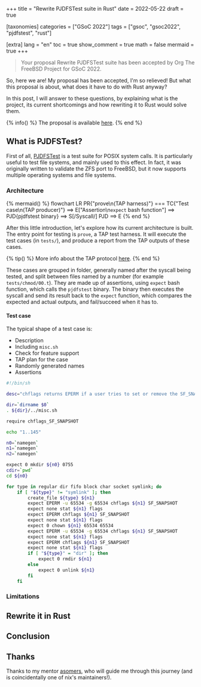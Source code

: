 +++
title = "Rewrite PJDFSTest suite in Rust"
date = 2022-05-22
draft = true

[taxonomies]
categories = ["GSoC 2022"]
tags = ["gsoc", "gsoc2022", "pjdfstest", "rust"]

[extra]
lang = "en"
toc = true
show_comment = true
math = false
mermaid = true
+++

> Your proposal Rewrite PJDFSTest suite has been accepted by Org The FreeBSD Project for GSoC 2022.

So, here we are! My proposal has been accepted, I'm so relieved!
But what this proposal is about, what does it have to do with Rust anyway?

<!-- more -->

In this post, I will answer to these questions,
by explaining what is the project,
its current shortcomings and how rewriting it to Rust would solve them.

{% info() %}
The proposal is available [here](https://github.com/musikid/gsoc/).
{% end %}

## What is PJDFSTest?

First of all, [PJDFSTest](https://github.com/pjd/pjdfstest) is a test suite for POSIX system calls.
It is particularly useful to test file systems, and mainly used to this effect.
In fact, it was originally written to validate the ZFS port to FreeBSD,
but it now supports multiple operating systems and file systems.


### Architecture

{% mermaid() %}
flowchart LR
PR{"prove\n(TAP harness)"} === TC{"Test case\n(TAP producer)"} ==> E["Assertion\n`expect` bash function"] ==> PJD{pjdfstest binary} ==> S[/Syscall/]
PJD ==> E
{% end %}

After this little introduction, let's explore how its current architecture is built.
The entry point for testing is `prove`, a TAP test harness.
It will execute the test cases (in `tests/`),
and produce a report from the TAP outputs of these cases.

{% tip() %}
More info about the TAP protocol [here](https://en.wikipedia.org/wiki/Test_Anything_Protocol).
{% end %}

These cases are grouped in folder,
generally named after the syscall being tested,
and split between files named by a number (for example `tests/chmod/00.t`). 
They are made up of assertions,
using `expect` bash function, which calls the `pjdfstest` binary. 
The binary then executes the syscall and send its result back to the `expect` function,
which compares the expected and actual outputs,
and fail/succeed when it has to.

#### Test case

The typical shape of a test case is:

- Description
- Including `misc.sh`
- Check for feature support
- TAP plan for the case
- Randomly generated names
- Assertions

```sh
#!/bin/sh

desc="chflags returns EPERM if a user tries to set or remove the SF_SNAPSHOT flag"

dir=`dirname $0`
. ${dir}/../misc.sh

require chflags_SF_SNAPSHOT

echo "1..145"

n0=`namegen`
n1=`namegen`
n2=`namegen`

expect 0 mkdir ${n0} 0755
cdir=`pwd`
cd ${n0}

for type in regular dir fifo block char socket symlink; do
	if [ "${type}" != "symlink" ]; then
		create_file ${type} ${n1}
		expect EPERM -u 65534 -g 65534 chflags ${n1} SF_SNAPSHOT
		expect none stat ${n1} flags
		expect EPERM chflags ${n1} SF_SNAPSHOT
		expect none stat ${n1} flags
		expect 0 chown ${n1} 65534 65534
		expect EPERM -u 65534 -g 65534 chflags ${n1} SF_SNAPSHOT
		expect none stat ${n1} flags
		expect EPERM chflags ${n1} SF_SNAPSHOT
		expect none stat ${n1} flags
		if [ "${type}" = "dir" ]; then
			expect 0 rmdir ${n1}
		else
			expect 0 unlink ${n1}
		fi
	fi
```

### Limitations

## Rewrite it in Rust

### 


## Conclusion

## Thanks

Thanks to my mentor [asomers](https://github.com/asomers), who will guide me through this journey (and is coincidentally one of nix's maintainers!).
